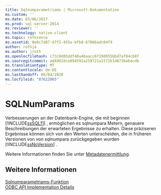 ```yaml
---
title: Sqlnumparametriams | Microsoft-Dokumentation
ms.custom: ''
ms.date: 03/06/2017
ms.prod: sql-server-2014
ms.reviewer: ''
ms.technology: native-client
ms.topic: reference
ms.assetid: 8e0c7d87-d7f2-455a-bfb8-67066adc04f9
author: rothja
ms.author: jroth
ms.openlocfilehash: c73c8d05ddf40a4baacc6f29d055bbd7af84cb87
ms.sourcegitcommit: ad4d92dce894592a259721a1571b1d8736abacdb
ms.translationtype: MT
ms.contentlocale: de-DE
ms.lasthandoff: 08/04/2020
ms.locfileid: "87622065"
---
```

# <a name="sqlnumparams"></a>SQLNumParams
  Verbesserungen an der Datenbank-Engine, die mit beginnen [!INCLUDE[ssSQL11](../../includes/sssql11-md.md)] , ermöglichen es sqlnumpara Metern, genauere Beschreibungen der erwarteten Ergebnisse zu erhalten. Diese präziseren Ergebnisse können sich von den Werten unterscheiden, die in früheren Versionen von von sqlnumpara zurückgegeben wurden [!INCLUDE[ssNoVersion](../../includes/ssnoversion-md.md)] .  
  
 Weitere Informationen finden Sie unter [Metadatenermittlung](../native-client/features/metadata-discovery.md).  
  
## <a name="see-also"></a>Weitere Informationen  
 [Sqlnumparametriams-Funktion](https://go.microsoft.com/fwlink/?LinkId=58404)   
 [ODBC API Implementation Details](odbc-api-implementation-details.md)  
  
  
